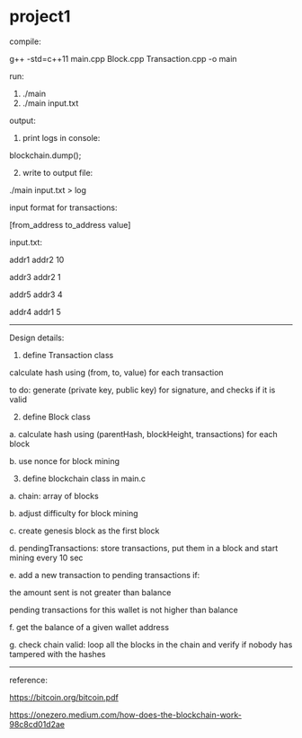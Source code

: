 # project1

compile:

g++ -std=c++11 main.cpp Block.cpp Transaction.cpp -o main

run:

1. ./main
2. ./main input.txt


output:

1. print logs in console:

blockchain.dump();

2. write to output file:

./main input.txt > log


input format for transactions:

[from_address to_address value]

input.txt:

addr1 addr2 10

addr3 addr2 1

addr5 addr3 4

addr4 addr1 5


---------------------------
Design details:

1. define Transaction class

calculate hash using (from, to, value) for each transaction 

to do: 
generate (private key, public key) for signature, and checks if it is valid


2. define Block class

a. calculate hash using (parentHash, blockHeight, transactions) for each block 

b. use nonce for block mining

3. define blockchain class in main.c

a. chain: array of blocks 

b. adjust difficulty for block mining 

c. create genesis block as the first block

d. pendingTransactions: store transactions, put them in a block and start mining every 10 sec

e. add a new transaction to pending transactions if:

the amount sent is not greater than balance

pending transactions for this wallet is not higher than balance

f. get the balance of a given wallet address

g. check chain valid: loop all the blocks in the chain and verify if nobody has tampered with the hashes

---------------------------
reference:

https://bitcoin.org/bitcoin.pdf

https://onezero.medium.com/how-does-the-blockchain-work-98c8cd01d2ae


